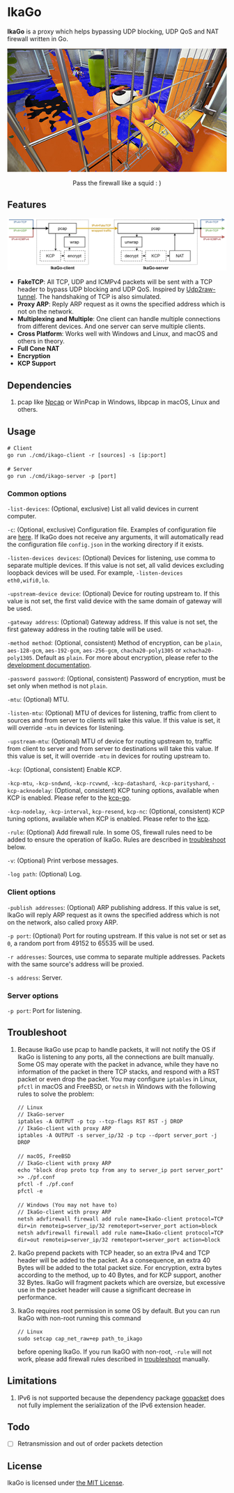 # IkaGo

**IkaGo** is a proxy which helps bypassing UDP blocking, UDP QoS and NAT firewall written in Go.

<p align="center">
  <img src="/assets/squid.jpg" alt="an Inkling going through a grate">
</p>
<p align="center">
  Pass the firewall like a squid : )
</p>

## Features

<p align="center">
  <img src="/assets/diagram.jpg" alt="diagram">
</p>

- **FakeTCP**: All TCP, UDP and ICMPv4 packets will be sent with a TCP header to bypass UDP blocking and UDP QoS. Inspired by [Udp2raw-tunnel](https://github.com/wangyu-/udp2raw-tunnel). The handshaking of TCP is also simulated.
- **Proxy ARP**: Reply ARP request as it owns the specified address which is not on the network.
- **Multiplexing and Multiple**: One client can handle multiple connections from different devices. And one server can serve multiple clients.
- **Cross Platform**: Works well with Windows and Linux, and macOS and others in theory.
- **Full Cone NAT**
- **Encryption**
- **KCP Support**

## Dependencies

1. pcap like [Npcap](http://www.npcap.org/) or WinPcap in Windows, libpcap in macOS, Linux and others.

## Usage

```
# Client
go run ./cmd/ikago-client -r [sources] -s [ip:port]

# Server
go run ./cmd/ikago-server -p [port]
```

### Common options

`-list-devices`: (Optional, exclusive) List all valid devices in current computer.

`-c`: (Optional, exclusive) Configuration file. Examples of configuration file are [here](/configs). If IkaGo does not receive any arguments, it will automatically read the configuration file `config.json` in the working directory if it exists.

`-listen-devices devices`: (Optional) Devices for listening, use comma to separate multiple devices. If this value is not set, all valid devices excluding loopback devices will be used. For example, `-listen-devices eth0,wifi0,lo`.

`-upstream-device device`: (Optional) Device for routing upstream to. If this value is not set, the first valid device with the same domain of gateway will be used.

`-gateway address`: (Optional) Gateway address. If this value is not set, the first gateway address in the routing table will be used.

`-method method`: (Optional, consistent) Method of encryption, can be `plain`, `aes-128-gcm`, `aes-192-gcm`, `aes-256-gcm`, `chacha20-poly1305` or `xchacha20-poly1305`. Default as `plain`. For more about encryption, please refer to the [development documentation](/dev.md).

`-password password`: (Optional, consistent) Password of encryption, must be set only when method is not `plain`.

`-mtu`: (Optional) MTU.

`-listen-mtu`: (Optional) MTU of devices for listening, traffic from client to sources and from server to clients will take this value. If this value is set, it will override `-mtu` in devices for listening.

`-upstream-mtu`: (Optional) MTU of device for routing upstream to, traffic from client to server and from server to destinations will take this value. If this value is set, it will override `-mtu` in devices for routing upstream to.

`-kcp`: (Optional, consistent) Enable KCP.

`-kcp-mtu`, `-kcp-sndwnd`, `-kcp-rcvwnd`, `-kcp-datashard`, `-kcp-parityshard`, `-kcp-acknodelay`: (Optional, consistent) KCP tuning options, available when KCP is enabled. Please refer to the [kcp-go](https://godoc.org/github.com/xtaci/kcp-go).

`-kcp-nodelay`, `-kcp-interval`, `kcp-resend`, `kcp-nc`: (Optional, consistent) KCP tuning options, available when KCP is enabled. Please refer to the [kcp](https://github.com/skywind3000/kcp/blob/master/README.en.md#protocol-configuration).

`-rule`: (Optional) Add firewall rule. In some OS, firewall rules need to be added to ensure the operation of IkaGo. Rules are described in [troubleshoot](https://github.com/zhxie/ikago#troubleshoot) below.

`-v`: (Optional) Print verbose messages.

`-log path`: (Optional) Log.

### Client options

`-publish addresses`: (Optional) ARP publishing address. If this value is set, IkaGo will reply ARP request as it owns the specified address which is not on the network, also called proxy ARP.

`-p port`: (Optional) Port for routing upstream. If this value is not set or set as `0`, a random port from 49152 to 65535 will be used.

`-r addresses`: Sources, use comma to separate multiple addresses. Packets with the same source's address will be proxied.

`-s address`: Server.

### Server options

`-p port`: Port for listening.

## Troubleshoot

1. Because IkaGo use pcap to handle packets, it will not notify the OS if IkaGo is listening to any ports, all the connections are built manually. Some OS may operate with the packet in advance, while they have no information of the packet in there TCP stacks, and respond with a RST packet or even drop the packet. You may configure `iptables` in Linux, `pfctl` in macOS and FreeBSD, or `netsh` in Windows with the following rules to solve the problem:
   ```
   // Linux
   // IkaGo-server
   iptables -A OUTPUT -p tcp --tcp-flags RST RST -j DROP
   // IkaGo-client with proxy ARP
   iptables -A OUTPUT -s server_ip/32 -p tcp --dport server_port -j DROP
   
   // macOS, FreeBSD
   // IkaGo-client with proxy ARP
   echo "block drop proto tcp from any to server_ip port server_port" >> ./pf.conf
   pfctl -f ./pf.conf
   pfctl -e
   
   // Windows (You may not have to)
   // IkaGo-client with proxy ARP
   netsh advfirewall firewall add rule name=IkaGo-client protocol=TCP dir=in remoteip=server_ip/32 remoteport=server_port action=block
   netsh advfirewall firewall add rule name=IkaGo-client protocol=TCP dir=out remoteip=server_ip/32 remoteport=server_port action=block
   ```

2. IkaGo prepend packets with TCP header, so an extra IPv4 and TCP header will be added to the packet. As a consequence, an extra 40 Bytes will be added to the total packet size. For encryption, extra bytes according to the method, up to 40 Bytes, and for KCP support, another 32 Bytes. IkaGo will fragment packets which are oversize, but excessive use in the packet header will cause a significant decrease in performance.

3. IkaGo requires root permission in some OS by default. But you can run IkaGo with non-root running this command
   ```
   // Linux
   sudo setcap cap_net_raw+ep path_to_ikago
   ```
   before opening IkaGo. If you run IkaGO with non-root, `-rule` will not work, please add firewall rules described in [troubleshoot](https://github.com/zhxie/ikago#troubleshoot) manually.

## Limitations

1. IPv6 is not supported because the dependency package [gopacket](https://github.com/google/gopacket) does not fully implement the serialization of the IPv6 extension header.

## Todo

- [ ] Retransmission and out of order packets detection

## License

IkaGo is licensed under [the MIT License](/LICENSE).
